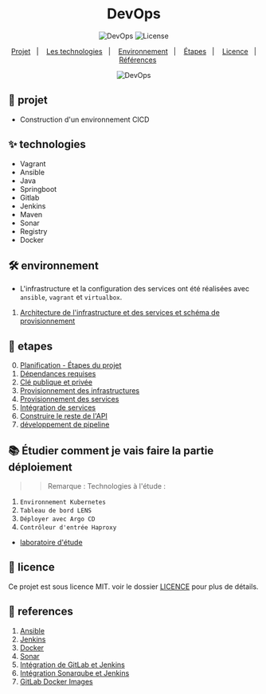 <h1 align="center">DevOps</h1>

<p align="center">
  <img alt="DevOps" src="https://img.shields.io/static/v1?label=DevOps&message=CICD&color=8257E5&labelColor=000000"  />

  <img alt="License" src="https://img.shields.io/static/v1?label=license&message=MIT&color=49AA26&labelColor=000000">
</p>

<p align="center">
  <a href="#-projet">Projet</a>&nbsp;&nbsp;&nbsp;|&nbsp;&nbsp;&nbsp;
  <a href="#-technologies">Les technologies</a>&nbsp;&nbsp;&nbsp;|&nbsp;&nbsp;&nbsp;
  <a href="#%EF%B8%8F-environnement">Environnement</a>&nbsp;&nbsp;&nbsp;|&nbsp;&nbsp;&nbsp;
  <a href="#-etapes">Étapes</a>&nbsp;&nbsp;&nbsp;|&nbsp;&nbsp;&nbsp;
  <a href="#-licence">Licence</a>&nbsp;&nbsp;&nbsp;|&nbsp;&nbsp;&nbsp;
  <a href="#-references">Références</a>
</p>

<p align="center">
  <img alt="DevOps" src="data/devops-process.png">
</p>


## 🌱 projet

- Construction d'un environnement CICD

## ✨ technologies

- Vagrant  
- Ansible 
- Java 
- Springboot
- Gitlab 
- Jenkins 
- Maven 
- Sonar 
- Registry 
- Docker 


## 🛠️ environnement 

- L'infrastructure et la configuration des services ont été réalisées avec `ansible`, `vagrant` et `virtualbox`.

1. [Architecture de l'infrastructure et des services et schéma de provisionnement](./docs/architecture.md)

## 🚀 etapes
0. [Planification - Étapes du projet](./docs/stages.md) 
1. [Dépendances requises](packages/README.md) 
2. [Clé publique et privée](keys/README.md)
3. [Provisionnement des infrastructures](vagrant/README.MD) 
4. [Provisionnement des services](roles/README.md) 
5. [Intégration de services](roles/integration.md) 
6. [Construire le reste de l'API](./app-spring/README.md)
7. [développement de pipeline](./roles/configure_jenkins/files/jenkinsfile/README.md)

## 📚 Étudier comment je vais faire la partie déploiement

>> Remarque : Technologies à l'étude :

1. `Environnement Kubernetes`
2. `Tableau de bord LENS`
3. `Déployer avec Argo CD`
4. `Contrôleur d'entrée Haproxy`

- [laboratoire d'étude](./vagrant/k8s/README.md)

## 📄 licence
Ce projet est sous licence MIT. voir le dossier [LICENCE](LICENSE) pour plus de détails.

## 🙇 references

1. [Ansible](https://docs.ansible.com/ansible_community.html) 
2. [Jenkins](https://www.jenkins.io/doc/) 
3. [Docker](https://docs.docker.com/)
4. [Sonar](https://docs.sonarqube.org/latest/)
5. [Intégration de GitLab et Jenkins](https://docs.gitlab.com/ee/integration/jenkins.html)
6. [Intégration Sonarqube et Jenkins](https://docs.sonarqube.org/latest/analysis/scan/sonarscanner-for-jenkins/#:~:text=Log%20into%20Jenkins%20as%20an,a%20'Secret%20Text'%20credential.)
7. [GitLab Docker Images](https://docs.gitlab.com/ee/install/docker.html)
